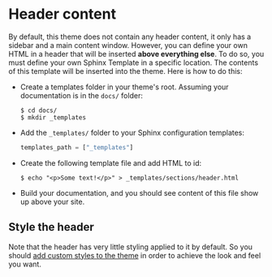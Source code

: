 # Header content

By default, this theme does not contain any header content, it only has a sidebar and a main content window.
However, you can define your own HTML in a header that will be inserted **above everything else**.
To do so, you must define your own Sphinx Template in a specific location.
The contents of this template will be inserted into the theme.
Here is how to do this:

- Create a templates folder in your theme's root. Assuming your documentation is in the `docs/` folder:

  ```console
  $ cd docs/
  $ mkdir _templates
  ```
- Add the `_templates/` folder to your Sphinx configuration templates:

  ```python
  templates_path = ["_templates"]
  ```
- Create the following template file and add HTML to id:

  ```console
  $ echo "<p>Some text!</p>" > _templates/sections/header.html
  ```
- Build your documentation, and you should see content of this file show up above your site.

## Style the header

Note that the header has very little styling applied to it by default.
So you should [add custom styles to the theme](custom-css.md) in order to achieve the look and feel you want.
